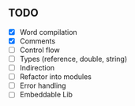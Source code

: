 ## TODO
- [x] Word compilation
- [x] Comments
- [ ] Control flow
- [ ] Types (reference, double, string)
- [ ] Indirection
- [ ] Refactor into modules
- [ ] Error handling
- [ ] Embeddable Lib
